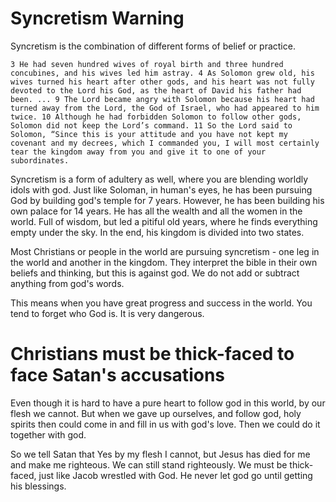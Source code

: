 # Syncretism Warning
Syncretism is the combination of different forms of belief or practice.

`
3 He had seven hundred wives of royal birth and three hundred concubines, and his wives led him astray. 4 As Solomon grew old, his wives turned his heart after other gods, and his heart was not fully devoted to the Lord his God, as the heart of David his father had been.
...
9 The Lord became angry with Solomon because his heart had turned away from the Lord, the God of Israel, who had appeared to him twice. 10 Although he had forbidden Solomon to follow other gods, Solomon did not keep the Lord’s command. 11 So the Lord said to Solomon, “Since this is your attitude and you have not kept my covenant and my decrees, which I commanded you, I will most certainly tear the kingdom away from you and give it to one of your subordinates.
`

Syncretism is a form of adultery as well, where you are blending worldly idols with god. Just like Soloman, in human's eyes, he has been pursuing God by building god's temple for 7 years. However, he has been building his own palace for 14 years.
He has all the wealth and all the women in the world. Full of wisdom, but led a pitiful old years, where he finds everything empty under the sky. In the end, his kingdom is divided into two states.

Most Christians or people in the world are pursuing syncretism - one leg in the world and another in the kingdom. They interpret the bible in their own beliefs and thinking, but this is against god. We do not add or subtract anything from god's words.

This means when you have great progress and success in the world. You tend to forget who God is. It is very dangerous.

# Christians must be thick-faced to face Satan's accusations
Even though it is hard to have a pure heart to follow god in this world, by our flesh we cannot. But when we gave up ourselves, and follow god, holy spirits then could come in and fill in us with god's love. Then we could do it together with god.

So we tell Satan that Yes by my flesh I cannot, but Jesus has died for me and make me righteous. We can still stand righteously. We must be thick-faced, just like Jacob wrestled with God. He never let god go until getting his blessings.


